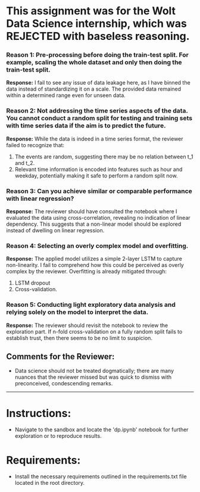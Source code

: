 # This assignment was for the Wolt Data Science internship, which was REJECTED with baseless reasoning.

### Reason 1: Pre-processing before doing the train-test split. For example, scaling the whole dataset and only then doing the train-test split.

**Response:** I fail to see any issue of data leakage here, as I have binned the data instead of standardizing it on a scale. The provided data remained within a determined range even for unseen data.

### Reason 2: Not addressing the time series aspects of the data. You cannot conduct a random split for testing and training sets with time series data if the aim is to predict the future.

**Response:** While the data is indeed in a time series format, the reviewer failed to recognize that:
1. The events are random, suggesting there may be no relation between t_1 and t_2.
2. Relevant time information is encoded into features such as hour and weekday, potentially making it safe to perform a random split now.

### Reason 3: Can you achieve similar or comparable performance with linear regression?

**Response:** The reviewer should have consulted the notebook where I evaluated the data using cross-correlation, revealing no indication of linear dependency. This suggests that a non-linear model should be explored instead of dwelling on linear regression.

### Reason 4: Selecting an overly complex model and overfitting.

**Response:** The applied model utilizes a simple 2-layer LSTM to capture non-linearity. I fail to comprehend how this could be perceived as overly complex by the reviewer. Overfitting is already mitigated through:
1. LSTM dropout
2. Cross-validation.

### Reason 5: Conducting light exploratory data analysis and relying solely on the model to interpret the data.

**Response:** The reviewer should revisit the notebook to review the exploration part. If n-fold cross-validation on a fully random split fails to establish trust, then there seems to be no limit to suspicion.

## Comments for the Reviewer:

- Data science should not be treated dogmatically; there are many nuances that the reviewer missed but was quick to dismiss with preconceived, condescending remarks.

---------------------------------------------------------------------------------------------------------------------

# Instructions:

- Navigate to the sandbox and locate the 'dp.ipynb' notebook for further exploration or to reproduce results.

# Requirements:

- Install the necessary requirements outlined in the requirements.txt file located in the root directory.
